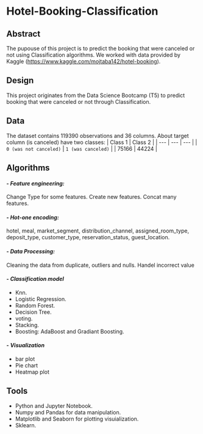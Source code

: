 # Hotel-Booking-Classification

## Abstract

The pupouse of this project is to predict the booking that were canceled or not using Classification algorithms. 
We worked with data provided by Kaggle (https://www.kaggle.com/mojtaba142/hotel-booking).

## Design
This project originates from the Data Science Bootcamp (T5) to predict booking that were canceled or not through Classification.

## Data
The dataset contains 119390 observations and 36 columns.
About target column (is canceled) have two classes:
| Class 1 | Class 2 |
| --- | --- | --- |
| `0 (was not canceled)` | `1 (was canceled)` | 
| 75166 | 44224 |

## Algorithms

#### - ***Feature engineering:***
Change Type for some features.
Create new features.
Concat many features.
#### - ***Hot-one encoding:***
hotel, meal, market_segment, distribution_channel, assigned_room_type, deposit_type, customer_type, reservation_status, guest_location.
#### - ***Data Processing:***
Cleaning the data from duplicate, outliers and nulls.
Handel incorrect value
#### - ***Classification model***
- Knn.
- Logistic Regression.
- Random Forest.
- Decision Tree.
- voting.
- Stacking.
- Boosting: AdaBoost and Gradiant Boosting.

#### - ***Visualization***
  - bar plot
  - Pie chart
  - Heatmap plot
  

## Tools

- Python and Jupyter Notebook.
- Numpy and Pandas for data manipulation.
- Matplotlib and Seaborn for plotting visuialization.
- Sklearn.
